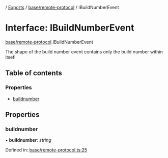 [](../README.md) / [Exports](../modules.md) / [base/remote-protocol](../modules/base_remote_protocol.md) / IBuildNumberEvent

# Interface: IBuildNumberEvent

[base/remote-protocol](../modules/base_remote_protocol.md).IBuildNumberEvent

The shape of the build number event contains only the build number
within itsefl

## Table of contents

### Properties

- [buildnumber](base_remote_protocol.ibuildnumberevent.md#buildnumber)

## Properties

### buildnumber

• **buildnumber**: *string*

Defined in: [base/remote-protocol.ts:25](https://github.com/onzag/itemize/blob/28218320/base/remote-protocol.ts#L25)

